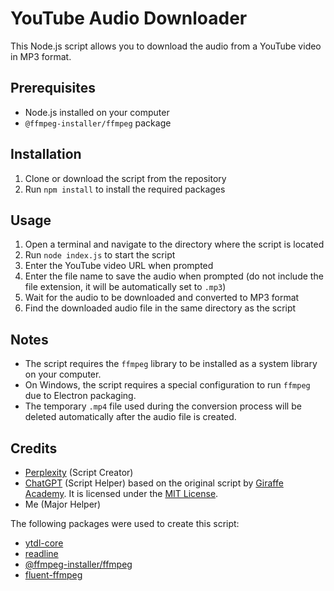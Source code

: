 # YouTube Audio Downloader

This Node.js script allows you to download the audio from a YouTube video in MP3 format.

## Prerequisites

- Node.js installed on your computer
- `@ffmpeg-installer/ffmpeg` package

## Installation

1. Clone or download the script from the repository
2. Run `npm install` to install the required packages

## Usage

1. Open a terminal and navigate to the directory where the script is located
2. Run `node index.js` to start the script
3. Enter the YouTube video URL when prompted
4. Enter the file name to save the audio when prompted (do not include the file extension, it will be automatically set to `.mp3`)
5. Wait for the audio to be downloaded and converted to MP3 format
6. Find the downloaded audio file in the same directory as the script

## Notes

- The script requires the `ffmpeg` library to be installed as a system library on your computer.
- On Windows, the script requires a special configuration to run `ffmpeg` due to Electron packaging.
- The temporary `.mp4` file used during the conversion process will be deleted automatically after the audio file is created.

## Credits

- [Perplexity](https://www.perplexity.ai/) (Script Creator)
- [ChatGPT](https://github.com/ChatGPT) (Script Helper) based on the original script by [Giraffe Academy](https://www.youtube.com/channel/UC4JX40jDee_tINbkjycV4Sg). It is licensed under the [MIT License](https://github.com/ChatGPT/youtube-audio-downloader/blob/main/LICENSE).
- Me (Major Helper)

The following packages were used to create this script:

- [ytdl-core](https://www.npmjs.com/package/ytdl-core)
- [readline](https://nodejs.org/api/readline.html)
- [@ffmpeg-installer/ffmpeg](https://www.npmjs.com/package/@ffmpeg-installer/ffmpeg)
- [fluent-ffmpeg](https://www.npmjs.com/package/fluent-ffmpeg)
